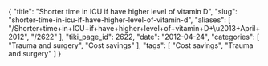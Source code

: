 {
    "title": "Shorter time in ICU if have higher level of vitamin D",
    "slug": "shorter-time-in-icu-if-have-higher-level-of-vitamin-d",
    "aliases": [
        "/Shorter+time+in+ICU+if+have+higher+level+of+vitamin+D+\u2013+April+2012",
        "/2622"
    ],
    "tiki_page_id": 2622,
    "date": "2012-04-24",
    "categories": [
        "Trauma and surgery",
        "Cost savings"
    ],
    "tags": [
        "Cost savings",
        "Trauma and surgery"
    ]
}